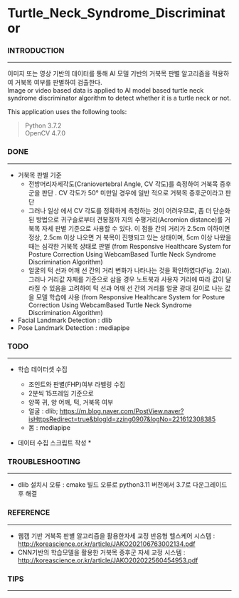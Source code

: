 # Turtle_Neck_Syndrome_Discriminator  


### INTRODUCTION <a name="introduction"></a>

---

이미지 또는 영상 기반의 데이터를 통해 AI 모델 기반의 거북목 판별 알고리즘을 적용하여 거북목 여부를 판별하여 검출한다.  
Image or video based data is applied to AI model based turtle neck syndrome discriminator algorithm to detect whether it is a turtle neck or not.


This application uses the following tools:

> Python 3.7.2  
> OpenCV 4.7.0

### DONE <a name="done"></a>

---

* 거북목 판별 기준
  - 전방머리자세각도(Craniovertebral Angle, CV 각도)를 측정하여 거북목 증후군을 판단 . CV 각도가 50° 미만일 경우에 일반 적으로 거북목 증후군이라고 판단
  - 그러나 일상 에서 CV 각도를 정확하게 측정하는 것이 어려우므로, 좀 더 단순화된 방법으로
귀구슬로부터 견봉점까 지의 수평거리(Acromion distance)를 거북목 자세 판별 기준으로 사용할 수 있다.
이 점들 간의 거리가 2.5cm 이하이면 정상, 2.5cm 이상 나오면 거 북목이 진행되고 있는 상태이며, 5cm 이상 나왔을 때는 심각한 거북목 상태로 판별 (from Responsive Healthcare System for Posture Correction Using WebcamBased Turtle Neck Syndrome Discrimination Algorithm)
  - 얼굴의 턱 선과 어깨 선 간의 거리 변화가 나타나는 것을 확인하였다(Fig. 2(a)). 그러나 거리값 자체를 기준으로
삼을 경우 노트북과 사용자 거리에 따라 값이 달라질
수 있음을 고려하여 턱 선과 어깨 선 간의 거리를
얼굴 광대 길이로 나눈 값을 모델 학습에 사용 (from Responsive Healthcare System for Posture Correction Using WebcamBased Turtle Neck Syndrome Discrimination Algorithm)
* Facial Landmark Detection : dlib
* Pose Landmark Detection : mediapipe


### TODO <a name="todo"></a>

---


* 학습 데이터셋 수집
  * 조인트와 판별(FHP)여부 라벨링 수집 
  * 2분씩 15프레임 기준으로 
  * 양쪽 귀, 양 어깨, 턱, 거북목 여부
  * 얼굴 : dlib; https://m.blog.naver.com/PostView.naver?isHttpsRedirect=true&blogId=zzing0907&logNo=221612308385
  * 몸 : mediapipe
  
* 데이터 수집 스크립트 작성
  *  
  



### TROUBLESHOOTING <a name="troubleshooting"></a>

---

* dlib 설치시 오류 : cmake 빌드 오류로 python3.11 버전에서 3.7로 다운그레이드 후 해결 



### REFERENCE <a name="reference"></a>

---

* 웹캠 기반 거북목 판별 알고리즘을 활용한자세 교정 반응형 헬스케어 시스템 : http://koreascience.or.kr/article/JAKO202106763002134.pdf
* CNN기반의 학습모델을 활용한 거북목 증후군 자세 교정 시스템 : http://koreascience.or.kr/article/JAKO202022560454953.pdf




### TIPS <a name="tips"></a>

---

